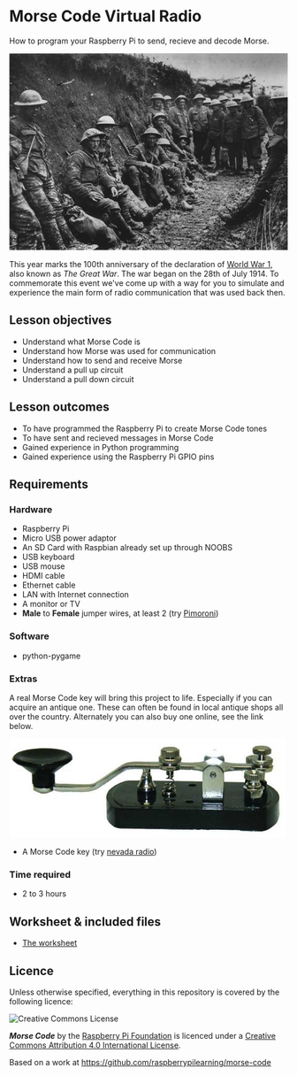 # Morse Code Virtual Radio

How to program your Raspberry Pi to send, recieve and decode Morse.

![](./images/cover.png)

This year marks the 100th anniversary of the declaration of [World War 1](http://en.wikipedia.org/wiki/World_War_I), also known as *The Great War*.  The war began on the 28th of July 1914.  To commemorate this event we've come up with a way for you to simulate and experience the main form of radio communication that was used back then.

## Lesson objectives

- Understand what Morse Code is
- Understand how Morse was used for communication
- Understand how to send and receive Morse
- Understand a pull up circuit
- Understand a pull down circuit

## Lesson outcomes

- To have programmed the Raspberry Pi to create Morse Code tones
- To have sent and recieved messages in Morse Code
- Gained experience in Python programming
- Gained experience using the Raspberry Pi GPIO pins

## Requirements

### Hardware

- Raspberry Pi
- Micro USB power adaptor
- An SD Card with Raspbian already set up through NOOBS
- USB keyboard
- USB mouse
- HDMI cable
- Ethernet cable
- LAN with Internet connection
- A monitor or TV
- **Male** to **Female** jumper wires, at least 2 (try [Pimoroni](http://shop.pimoroni.com/products/jumper-jerky))

### Software

- python-pygame

### Extras

A real Morse Code key will bring this project to life. Especially if you can acquire an antique one. These can often be found in local antique shops all over the country. Alternately you can also buy one online, see the link below.

![](./images/MFJ-550.png)

- A Morse Code key (try [nevada radio](http://www.nevadaradio.co.uk/amateur-radio/morse-keys/mfj-550))

### Time required

- 2 to 3 hours

## Worksheet & included files

- [The worksheet](WORKSHEET.md)

## Licence

Unless otherwise specified, everything in this repository is covered by the following licence:

![Creative Commons License](http://i.creativecommons.org/l/by-sa/4.0/88x31.png)

***Morse Code*** by the [Raspberry Pi Foundation](http://raspberrypi.org) is licenced under a [Creative Commons Attribution 4.0 International License](http://creativecommons.org/licenses/by-sa/4.0/).

Based on a work at https://github.com/raspberrypilearning/morse-code
